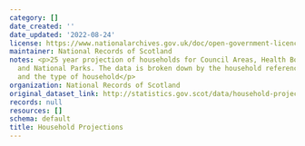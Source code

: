```yaml
---
category: []
date_created: ''
date_updated: '2022-08-24'
license: https://www.nationalarchives.gov.uk/doc/open-government-licence/version/3/
maintainer: National Records of Scotland
notes: <p>25 year projection of households for Council Areas, Health Board Areas,
  and National Parks. The data is broken down by the household reference person age
  and the type of household</p>
organization: National Records of Scotland
original_dataset_link: http://statistics.gov.scot/data/household-projections
records: null
resources: []
schema: default
title: Household Projections
---
```

